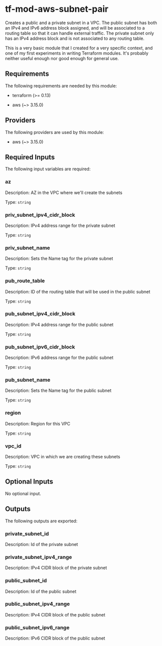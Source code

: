 # tf-mod-aws-subnet-pair

Creates a public and a private subnet in a VPC. The public subnet has both an IPv4 and IPv6 address block assigned, and will be associated to a routing table so that it can handle external traffic. The private subnet only has an IPv4 address block and is not associated to any routing table.

This is a very basic module that I created for a very specific context, and one of my first experiments in writing Terraform modules. It's probably neither useful enough nor good enough for general use.

## Requirements

The following requirements are needed by this module:

- terraform (>= 0.13)

- aws (~> 3.15.0)

## Providers

The following providers are used by this module:

- aws (~> 3.15.0)

## Required Inputs

The following input variables are required:

### az

Description: AZ in the VPC where we'll create the subnets

Type: `string`

### priv\_subnet\_ipv4\_cidr\_block

Description: IPv4 address range for the private subnet

Type: `string`

### priv\_subnet\_name

Description: Sets the Name tag for the private subnet

Type: `string`

### pub\_route\_table

Description: ID of the routing table that will be used in the public subnet

Type: `string`

### pub\_subnet\_ipv4\_cidr\_block

Description: IPv4 address range for the public subnet

Type: `string`

### pub\_subnet\_ipv6\_cidr\_block

Description: IPv6 address range for the public subnet

Type: `string`

### pub\_subnet\_name

Description: Sets the Name tag for the public subnet

Type: `string`

### region

Description: Region for this VPC

Type: `string`

### vpc\_id

Description: VPC in which we are creating these subnets

Type: `string`

## Optional Inputs

No optional input.

## Outputs

The following outputs are exported:

### private\_subnet\_id

Description: Id of the private subnet

### private\_subnet\_ipv4\_range

Description: IPv4 CIDR block of the private subnet

### public\_subnet\_id

Description: Id of the public subnet

### public\_subnet\_ipv4\_range

Description: IPv4 CIDR block of the public subnet

### public\_subnet\_ipv6\_range

Description: IPv6 CIDR block of the public subnet

